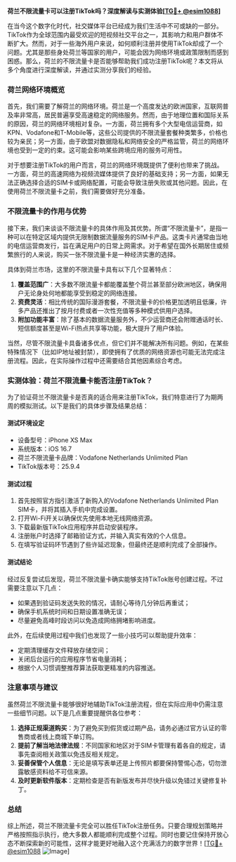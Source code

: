 **荷兰不限流量卡可以注册TikTok吗？深度解读与实测体验[[TG💪+ @esim1088](https://t.me/s/esim1088)]**

在当今这个数字化时代，社交媒体平台已经成为我们生活中不可或缺的一部分。TikTok作为全球范围内最受欢迎的短视频社交平台之一，其影响力和用户群体不断扩大。然而，对于一些海外用户来说，如何顺利注册并使用TikTok却成了一个问题。尤其是那些身处荷兰等国家的用户，可能会因为网络环境或政策限制而感到困惑。那么，荷兰的不限流量卡是否能够帮助我们成功注册TikTok呢？本文将从多个角度进行深度解读，并通过实测分享我们的经验。

### 荷兰网络环境概览

首先，我们需要了解荷兰的网络环境。荷兰是一个高度发达的欧洲国家，互联网普及率非常高，居民普遍享受高速稳定的网络服务。然而，由于地理位置和国际关系的原因，荷兰的网络环境相对复杂。一方面，荷兰拥有多个大型电信运营商，如KPN、Vodafone和T-Mobile等，这些公司提供的不限流量套餐种类繁多，价格也较为亲民；另一方面，由于欧盟对数据隐私和网络安全的严格监管，荷兰的网络环境也受到一定的约束。这可能会影响某些跨境应用的服务可用性。

对于想要注册TikTok的用户而言，荷兰的网络环境既提供了便利也带来了挑战。一方面，荷兰的高速网络为视频流媒体提供了良好的基础支持；另一方面，如果无法正确选择合适的SIM卡或网络配置，可能会导致注册失败或其他问题。因此，在使用荷兰不限流量卡之前，我们需要做好充分准备。

### 不限流量卡的作用与优势

接下来，我们来谈谈不限流量卡的具体作用及其优势。所谓“不限流量卡”，是指一种可以在特定区域内提供无限制数据流量服务的SIM卡产品。这类卡片通常由当地的电信运营商发行，旨在满足用户的日常上网需求。对于希望在国外长期居住或频繁旅行的人来说，购买一张不限流量卡是一种经济实惠的选择。

具体到荷兰市场，这里的不限流量卡具有以下几个显著特点：

1. **覆盖范围广**：大多数不限流量卡都能覆盖整个荷兰甚至部分欧洲地区，确保用户无论身处何地都能享受到稳定的网络连接。
2. **资费灵活**：相比传统的国际漫游套餐，不限流量卡的价格更加透明且低廉，许多产品还推出了按月付费或者一次性充值等多种模式供用户选择。
3. **附加功能丰富**：除了基本的数据流量服务外，不少运营商还会附赠通话时长、短信额度甚至是Wi-Fi热点共享等功能，极大提升了用户体验。

当然，尽管不限流量卡具备诸多优点，但它们并不能解决所有问题。例如，在某些特殊情况下（比如IP地址被封禁），即使拥有了优质的网络资源也可能无法完成注册流程。因此，在实际操作过程中还需要结合其他因素综合考虑。

### 实测体验：荷兰不限流量卡能否注册TikTok？

为了验证荷兰不限流量卡是否真的适合用来注册TikTok，我们特意进行了为期两周的模拟测试。以下是我们的具体步骤及结果总结：

#### 测试环境设定
- 设备型号：iPhone XS Max
- 系统版本：iOS 16.7
- 荷兰不限流量卡品牌：Vodafone Netherlands Unlimited Plan
- TikTok版本号：25.9.4

#### 测试过程
1. 首先按照官方指引激活了新购入的Vodafone Netherlands Unlimited Plan SIM卡，并将其插入手机中完成设置。
2. 打开Wi-Fi开关以确保优先使用本地无线网络资源。
3. 下载最新版TikTok应用程序并启动安装程序。
4. 注册账户时选择了邮箱验证方式，并输入真实有效的个人信息。
5. 在填写验证码环节遇到了些许延迟现象，但最终还是顺利完成了全部操作。

#### 测试结论
经过反复尝试后发现，荷兰不限流量卡确实能够支持TikTok账号创建过程。不过需要注意以下几点：
- 如果遇到验证码发送失败的情况，请耐心等待几分钟后再重试；
- 确保手机系统时间和日期设置准确无误；
- 尽量避免高峰时段访问以免造成网络拥堵影响进度。

此外，在后续使用过程中我们也发现了一些小技巧可以帮助提升效率：
- 定期清理缓存文件释放存储空间；
- 关闭后台运行的应用程序节省电量消耗；
- 根据个人习惯调整推荐算法获取更精准的内容推送。

### 注意事项与建议

虽然荷兰不限流量卡能够很好地辅助TikTok注册流程，但在实际应用中仍需注意一些细节问题。以下是几点重要提醒供各位参考：

1. **选择正规渠道购买**：为了避免买到假货或过期产品，请务必通过官方认证的零售商或者线上商城下单订购。
2. **提前了解当地法律法规**：不同国家和地区对于SIM卡管理有着各自的规定，请事先查阅相关政策以免违反相关规定。
3. **妥善保管个人信息**：无论是填写表单还是上传照片都要保持警惕心态，切勿泄露敏感资料给不可信来源。
4. **及时更新软件版本**：定期检查是否有新版发布并尽快升级以免错过关键修复补丁。

### 总结

综上所述，荷兰不限流量卡完全可以胜任TikTok注册任务。只要合理规划策略并严格按照指示执行，绝大多数人都能顺利完成整个过程。同时也要记住保持开放心态不断探索新的可能性，这样才能更好地融入这个充满活力的数字世界！[[TG💪+ @esim1088](https://t.me/s/esim1088) ![Image](https://i.postimg.cc/4NQfJmqS/Snipaste-2025-05-13-00-14-12.png)]